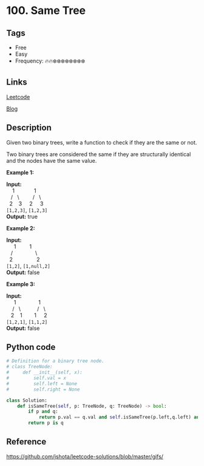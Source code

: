 # 100. Same Tree

## Tags

- Free
- Easy
- Frequency: :fire::fire::snowflake::snowflake::snowflake::snowflake::snowflake::snowflake::snowflake::snowflake:

## Links

[Leetcode](https://leetcode.com/problems/same-tree/description/)

[Blog](http://206.81.6.248:12306/leetcode/same-tree/description)

## Description

Given two binary trees, write a function to check if they are the same or not.

Two binary trees are considered the same if they are structurally identical and the nodes have the same value.

<strong>Example 1:</strong>

<strong>Input:</strong>   
&nbsp;&nbsp;&nbsp;&nbsp;1&nbsp;&nbsp;&nbsp;&nbsp;&nbsp;&nbsp;&nbsp;&nbsp;&nbsp;&nbsp;&nbsp;&nbsp;&nbsp;1      
&nbsp;&nbsp;&nbsp;/&nbsp;&nbsp;&nbsp;\ &nbsp;&nbsp;&nbsp;&nbsp;&nbsp;&nbsp;&nbsp;&nbsp;/&nbsp;&nbsp;&nbsp;\     
&nbsp;&nbsp;2&nbsp;&nbsp;&nbsp;&nbsp;3&nbsp;&nbsp;&nbsp;&nbsp;&nbsp;2&nbsp;&nbsp;&nbsp;&nbsp;&nbsp;3        
<code>[1,2,3]</code>,   <code>[1,2,3]</code>   
<strong>Output:</strong> true

<strong>Example 2:</strong>

<strong>Input:</strong>   
&nbsp;&nbsp;&nbsp;&nbsp;&nbsp;1&nbsp;&nbsp;&nbsp;&nbsp;&nbsp;&nbsp;&nbsp;&nbsp;&nbsp;1       
&nbsp;&nbsp;&nbsp;/&nbsp;&nbsp;&nbsp;&nbsp;&nbsp;&nbsp;&nbsp;&nbsp;&nbsp;&nbsp;&nbsp;&nbsp;&nbsp;&nbsp;&nbsp;\      
&nbsp;&nbsp;2&nbsp;&nbsp;&nbsp;&nbsp;&nbsp;&nbsp;&nbsp;&nbsp;&nbsp;&nbsp;&nbsp;&nbsp;&nbsp;&nbsp;&nbsp;&nbsp;2        
<code>[1,2]</code>,     <code>[1,null,2]</code>   
<strong>Output:</strong> false

<strong>Example 3:</strong>

<strong>Input:</strong>    
&nbsp;&nbsp;&nbsp;&nbsp;&nbsp;1&nbsp;&nbsp;&nbsp;&nbsp;&nbsp;&nbsp;&nbsp;&nbsp;&nbsp;&nbsp;&nbsp;&nbsp;&nbsp;&nbsp;&nbsp;1          
&nbsp;&nbsp;&nbsp;&nbsp;/&nbsp;&nbsp;&nbsp;\ &nbsp;&nbsp;&nbsp;&nbsp;&nbsp;&nbsp;&nbsp;&nbsp;&nbsp;&nbsp;/&nbsp;&nbsp;&nbsp;\         
&nbsp;&nbsp;&nbsp;2&nbsp;&nbsp;&nbsp;&nbsp;1&nbsp;&nbsp;&nbsp;&nbsp;&nbsp;&nbsp;&nbsp;&nbsp;1&nbsp;&nbsp;&nbsp;&nbsp;&nbsp;2        
<code>[1,2,1]</code>,   <code>[1,1,2] </code>  
<strong>Output:</strong> false

## Python code

```python
# Definition for a binary tree node.
# class TreeNode:
#     def __init__(self, x):
#         self.val = x
#         self.left = None
#         self.right = None

class Solution:
    def isSameTree(self, p: TreeNode, q: TreeNode) -> bool:
        if p and q:
            return p.val == q.val and self.isSameTree(p.left,q.left) and self.isSameTree(p.right, q.right)
        return p is q
```

## Reference

https://github.com/jshota/leetcode-solutions/blob/master/gifs/
